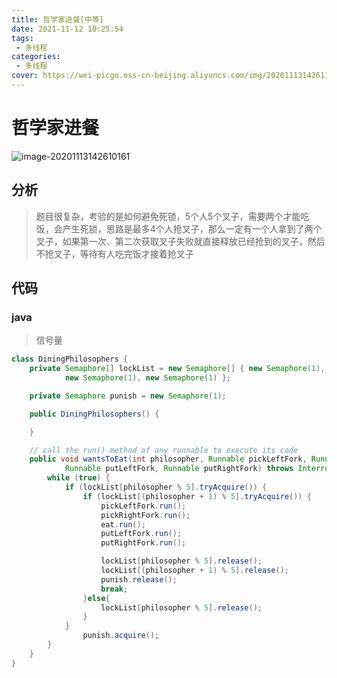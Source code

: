 ```yaml
---
title: 哲学家进餐[中等]
date: 2021-11-12 10:25:54
tags: 
 - 多线程
categories: 
 - 多线程
cover: https://wei-picgo.oss-cn-beijing.aliyuncs.com/img/20201113142611.png
---
```


# 哲学家进餐

![image-20201113142610161](https://wei-picgo.oss-cn-beijing.aliyuncs.com/img/20201113142611.png)

## 分析

> 题目很复杂，考验的是如何避免死锁，5个人5个叉子，需要两个才能吃饭，会产生死锁，思路是最多4个人抢叉子，那么一定有一个人拿到了两个叉子，如果第一次、第二次获取叉子失败就直接释放已经抢到的叉子，然后不抢叉子，等待有人吃完饭才接着抢叉子

## 代码

### java

> 信号量

```java
class DiningPhilosophers {
    private Semaphore[] lockList = new Semaphore[] { new Semaphore(1), new Semaphore(1), new Semaphore(1),
            new Semaphore(1), new Semaphore(1) };

    private Semaphore punish = new Semaphore(1);

    public DiningPhilosophers() {

    }

    // call the run() method of any runnable to execute its code
    public void wantsToEat(int philosopher, Runnable pickLeftFork, Runnable pickRightFork, Runnable eat,
            Runnable putLeftFork, Runnable putRightFork) throws InterruptedException {
        while (true) {
            if (lockList[philosopher % 5].tryAcquire()) {
                if (lockList[(philosopher + 1) % 5].tryAcquire()) {
                    pickLeftFork.run();
                    pickRightFork.run();
                    eat.run();
                    putLeftFork.run();
                    putRightFork.run();

                    lockList[philosopher % 5].release();
                    lockList[(philosopher + 1) % 5].release();
                    punish.release();
                    break;
                }else{
                    lockList[philosopher % 5].release();
                }
            }
                punish.acquire();
        }
    }
}
```



